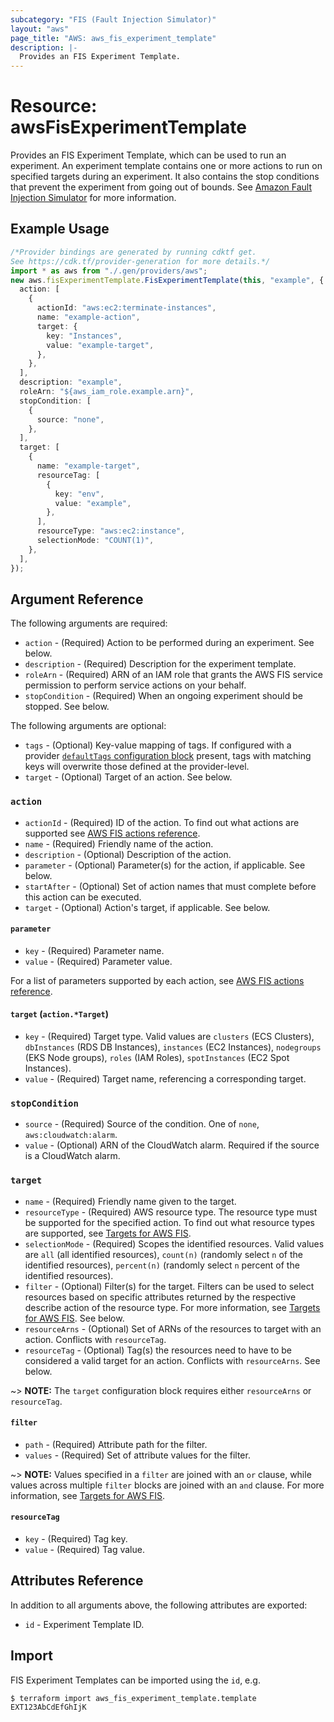 ```yaml
---
subcategory: "FIS (Fault Injection Simulator)"
layout: "aws"
page_title: "AWS: aws_fis_experiment_template"
description: |-
  Provides an FIS Experiment Template.
---
```


# Resource: awsFisExperimentTemplate

Provides an FIS Experiment Template, which can be used to run an experiment.
An experiment template contains one or more actions to run on specified targets during an experiment.
It also contains the stop conditions that prevent the experiment from going out of bounds.
See [Amazon Fault Injection Simulator](https://docs.aws.amazon.com/fis/index.html)
for more information.

## Example Usage

```typescript
/*Provider bindings are generated by running cdktf get.
See https://cdk.tf/provider-generation for more details.*/
import * as aws from "./.gen/providers/aws";
new aws.fisExperimentTemplate.FisExperimentTemplate(this, "example", {
  action: [
    {
      actionId: "aws:ec2:terminate-instances",
      name: "example-action",
      target: {
        key: "Instances",
        value: "example-target",
      },
    },
  ],
  description: "example",
  roleArn: "${aws_iam_role.example.arn}",
  stopCondition: [
    {
      source: "none",
    },
  ],
  target: [
    {
      name: "example-target",
      resourceTag: [
        {
          key: "env",
          value: "example",
        },
      ],
      resourceType: "aws:ec2:instance",
      selectionMode: "COUNT(1)",
    },
  ],
});

```

## Argument Reference

The following arguments are required:

* `action` - (Required) Action to be performed during an experiment. See below.
* `description` - (Required) Description for the experiment template.
* `roleArn` - (Required) ARN of an IAM role that grants the AWS FIS service permission to perform service actions on your behalf.
* `stopCondition` - (Required) When an ongoing experiment should be stopped. See below.

The following arguments are optional:

* `tags` - (Optional) Key-value mapping of tags. If configured with a provider [`defaultTags` configuration block](https://registry.terraform.io/providers/hashicorp/aws/latest/docs#default_tags-configuration-block) present, tags with matching keys will overwrite those defined at the provider-level.
* `target` - (Optional) Target of an action. See below.

### `action`

* `actionId` - (Required) ID of the action. To find out what actions are supported see [AWS FIS actions reference](https://docs.aws.amazon.com/fis/latest/userguide/fis-actions-reference.html).
* `name` - (Required) Friendly name of the action.
* `description` - (Optional) Description of the action.
* `parameter` - (Optional) Parameter(s) for the action, if applicable. See below.
* `startAfter` - (Optional) Set of action names that must complete before this action can be executed.
* `target` - (Optional) Action's target, if applicable. See below.

#### `parameter`

* `key` - (Required) Parameter name.
* `value` - (Required) Parameter value.

For a list of parameters supported by each action, see [AWS FIS actions reference](https://docs.aws.amazon.com/fis/latest/userguide/fis-actions-reference.html).

#### `target` (`action.*Target`)

* `key` - (Required) Target type. Valid values are `clusters` (ECS Clusters), `dbInstances` (RDS DB Instances), `instances` (EC2 Instances), `nodegroups` (EKS Node groups), `roles` (IAM Roles), `spotInstances` (EC2 Spot Instances).
* `value` - (Required) Target name, referencing a corresponding target.

### `stopCondition`

* `source` - (Required) Source of the condition. One of `none`, `aws:cloudwatch:alarm`.
* `value` - (Optional) ARN of the CloudWatch alarm. Required if the source is a CloudWatch alarm.

### `target`

* `name` - (Required) Friendly name given to the target.
* `resourceType` - (Required) AWS resource type. The resource type must be supported for the specified action. To find out what resource types are supported, see [Targets for AWS FIS](https://docs.aws.amazon.com/fis/latest/userguide/targets.html#resource-types).
* `selectionMode` - (Required) Scopes the identified resources. Valid values are `all` (all identified resources), `count(n)` (randomly select `n` of the identified resources), `percent(n)` (randomly select `n` percent of the identified resources).
* `filter` - (Optional) Filter(s) for the target. Filters can be used to select resources based on specific attributes returned by the respective describe action of the resource type. For more information, see [Targets for AWS FIS](https://docs.aws.amazon.com/fis/latest/userguide/targets.html#target-filters). See below.
* `resourceArns` - (Optional) Set of ARNs of the resources to target with an action. Conflicts with `resourceTag`.
* `resourceTag` - (Optional) Tag(s) the resources need to have to be considered a valid target for an action. Conflicts with `resourceArns`. See below.

\~> **NOTE:** The `target` configuration block requires either `resourceArns` or `resourceTag`.

#### `filter`

* `path` - (Required) Attribute path for the filter.
* `values` - (Required) Set of attribute values for the filter.

\~> **NOTE:** Values specified in a `filter` are joined with an `or` clause, while values across multiple `filter` blocks are joined with an `and` clause. For more information, see [Targets for AWS FIS](https://docs.aws.amazon.com/fis/latest/userguide/targets.html#target-filters).

#### `resourceTag`

* `key` - (Required) Tag key.
* `value` - (Required) Tag value.

## Attributes Reference

In addition to all arguments above, the following attributes are exported:

* `id` - Experiment Template ID.

## Import

FIS Experiment Templates can be imported using the `id`, e.g.

```console
$ terraform import aws_fis_experiment_template.template EXT123AbCdEfGhIjK
```
